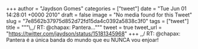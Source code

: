 
+++
author = "Jaydson Gomes"
categories = ["tweet"]
date = "Tue Jun 01 14:28:01 +0000 2010"
draft = false
image = "No media found for this Tweet"
slug = "7e8562b37975d852d72fd15da4c0392a5838c3f0"
tags = ["tweet"]
title = """&#92;,,/ RT: @chapax: Pantera..."""
tweet = true
tweet_url = "https://twitter.com/jaydson/status/15181345968"
+++
\,,/ RT: @chapax: Pantera é a única banda do mundo que eu NUNCA vou enjoar!
